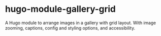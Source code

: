 # hugo-module-gallery-grid
A Hugo module to arrange images in a gallery with grid layout. With image zooming, captions, config and styling options, and accessibility.
